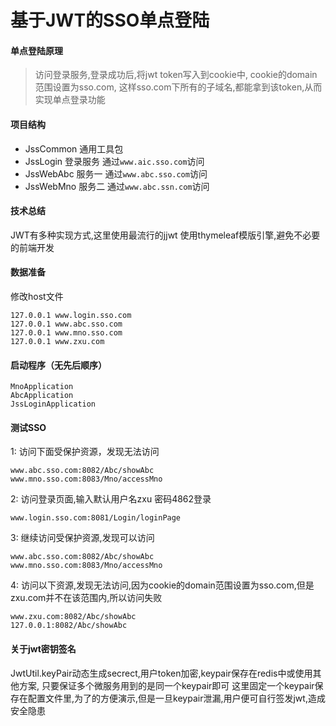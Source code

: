 # 基于JWT的SSO单点登陆

#### 单点登陆原理
> 访问登录服务,登录成功后,将jwt token写入到cookie中,
cookie的domain范围设置为sso.com,
这样sso.com下所有的子域名,都能拿到该token,从而实现单点登录功能

#### 项目结构
+ JssCommon 通用工具包
+ JssLogin 登录服务 通过`www.aic.sso.com`访问
+ JssWebAbc 服务一 通过`www.abc.sso.com`访问
+ JssWebMno 服务二 通过`www.abc.ssn.com`访问

#### 技术总结
JWT有多种实现方式,这里使用最流行的jjwt
使用thymeleaf模版引擎,避免不必要的前端开发

#### 数据准备
修改host文件
```
127.0.0.1 www.login.sso.com
127.0.0.1 www.abc.sso.com
127.0.0.1 www.mno.sso.com
127.0.0.1 www.zxu.com
```
#### 启动程序（无先后顺序）
```
MnoApplication
AbcApplication
JssLoginApplication
```

#### 测试SSO
1: 访问下面受保护资源，发现无法访问
```
www.abc.sso.com:8082/Abc/showAbc
www.mno.sso.com:8083/Mno/accessMno
```
2: 访问登录页面,输入默认用户名zxu 密码4862登录
```
www.login.sso.com:8081/Login/loginPage
```
3: 继续访问受保护资源,发现可以访问
```
www.abc.sso.com:8082/Abc/showAbc
www.mno.sso.com:8083/Mno/accessMno
```
4: 访问以下资源,发现无法访问,因为cookie的domain范围设置为sso.com,但是zxu.com并不在该范围内,所以访问失败
```
www.zxu.com:8082/Abc/showAbc
127.0.0.1:8082/Abc/showAbc
```
#### 关于jwt密钥签名
JwtUtil.keyPair动态生成secrect,用户token加密,keypair保存在redis中或使用其他方案,
只要保证多个微服务用到的是同一个keypair即可
这里固定一个keypair保存在配置文件里,为了的方便演示,但是一旦keypair泄漏,用户便可自行签发jwt,造成安全隐患
